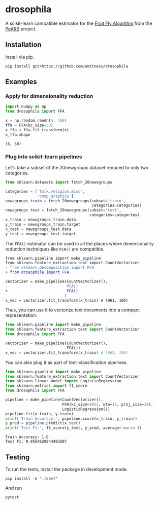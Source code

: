 # drosophila
A scikit-learn compatible estimator for the [Fruit Fly Algorithm](https://pearsproject.org/blog/An-introduction-to-the-fruit-fly-algorithm.html) from the [PeARS](https://github.com/PeARSearch/PeARS-fruit-fly) project.

## Installation
Install via pip.

```shell
pip install git+https://github.com/amitness/drosophila
```

## Examples

### Apply for dimensionality reduction

```python
import numpy as np
from drosophila import FFA

x = np.random.randn(5, 768)
ffa = FFA(kc_size=50)
x_ffa = ffa.fit_transform(x)
x_ffa.shape
```
```
(5, 50)
```

### Plug into scikit-learn pipelines

Let's take a subset of the 20newgroups dataset reduced to only two categories.

```python
from sklearn.datasets import fetch_20newsgroups

categories = ['talk.religion.misc',
              'comp.graphics']
newsgroups_train = fetch_20newsgroups(subset='train',
                                      categories=categories)
newsgroups_test = fetch_20newsgroups(subset='test',
                                     categories=categories)
x_train = newsgroups_train.data
y_train = newsgroups_train.target
x_test = newsgroups_test.data
y_test = newsgroups_test.target
```

The `FFA()` estimator can be used in all the places where dimensionality reduction techniques like `PCA()` are compatible.

```diff
from sklearn.pipeline import make_pipeline
from sklearn.feature_extraction.text import CountVectorizer
- from sklearn.decomposition import PCA
+ from drosophila import FFA

vectorizer = make_pipeline(CountVectorizer(),
-                          PCA()
+                          FFA()
                          )
x_vec = vectorizer.fit_transform(x_train) # (961, 100)
```

Thus, you can use it to vectorize text documents into a compact representation.

```python
from sklearn.pipeline import make_pipeline
from sklearn.feature_extraction.text import CountVectorizer
from drosophila import FFA

vectorizer = make_pipeline(CountVectorizer(),
                           FFA())
x_vec = vectorizer.fit_transform(x_train) # (961, 100)
```

You can also plug it as part of text-classification pipelines.
```python
from sklearn.pipeline import make_pipeline
from sklearn.feature_extraction.text import CountVectorizer
from sklearn.linear_model import LogisticRegression
from sklearn.metrics import f1_score
from drosophila import FFA

pipeline = make_pipeline(CountVectorizer(),
                         FFA(kc_size=8853, wta=15, proj_size=10),
                         LogisticRegression())
pipeline.fit(x_train, y_train)
print('Train Accuracy:', pipeline.score(x_train, y_train))
y_pred = pipeline.predict(x_test)
print('Test F1:', f1_score(y_test, y_pred, average='macro'))
```
```
Train Accuracy: 1.0
Test F1: 0.9554628844483507
```

## Testing
To run the tests, install the package in development mode.

```shell
pip install -e ".[dev]"  
```

And run
```shell
pytest
````

